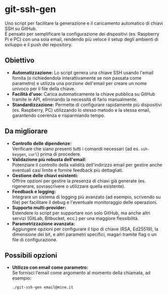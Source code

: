 # git-ssh-gen

Uno script per facilitare la generazione e il caricamento automatico di chiavi SSH su GitHub.  
È pensato per semplificare la configurazione dei dispositivi (es. Raspberry Pi e PC) con una sola email, rendendo più veloce il setup degli ambienti di sviluppo e il push dei repository.

## Obiettivo

- **Automatizzazione:** Lo script genera una chiave SSH usando l'email fornita (o richiedendola interattivamente se non passata come parametro) e utilizza una porzione dell'email per creare un nome univoco per il file della chiave.
- **Facilità d'uso:** Carica automaticamente la chiave pubblica su GitHub tramite le API, eliminando la necessità di farlo manualmente.
- **Standardizzazione:** Permette di configurare rapidamente più dispositivi (es. Raspberry, PC) utilizzando lo stesso metodo e la stessa email, garantendo coerenza e risparmiando tempo.

## Da migliorare

- **Controllo delle dipendenze:**  
  Verificare che siano presenti tutti i comandi necessari (ad es. `ssh-keygen`, `curl`) prima di procedere.
- **Validazione più robusta dell'email:**  
  Potenziare il controllo della validità dell'indirizzo email per gestire anche eventuali casi limite e fornire feedback più dettagliati.
- **Gestione delle chiavi esistenti:**  
  Offrire opzioni per gestire la presenza di chiavi già generate (es. rigenerare, sovrascrivere o utilizzare quella esistente).
- **Feedback e logging:**  
  Integrare un sistema di logging più avanzato (ad esempio, scrivendo su file) per facilitare il debug e l'eventuale monitoraggio delle operazioni.
- **Supporto multi-provider:**  
  Estendere lo script per supportare non solo GitHub, ma anche altri servizi (GitLab, Bitbucket, ecc.) per una maggiore flessibilità.
- **Parametrizzazione avanzata:**  
  Aggiungere opzioni per configurare il tipo di chiave (RSA, Ed25519), la dimensione dei bit, e altri parametri specifici, magari tramite flag o un file di configurazione.

## Possibili opzioni

- **Utilizzo con email come parametro:**  
  Se fornisci l'email come argomento al momento della chiamata, ad esempio:
  ```bash
  ./git-ssh-gen email@mine.it

